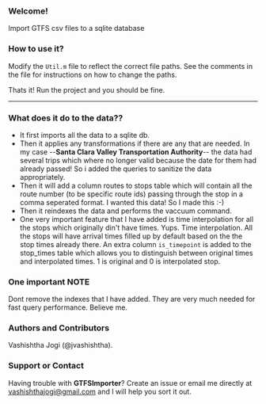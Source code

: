 ### Welcome!
Import GTFS csv files to a sqlite database

### How to use it?
Modify the `Util.m` file to reflect the correct file paths. See the comments in the file for instructions on how to change the paths.

Thats it! Run the project and you should be fine.

***

### What does it do to the data??
* It first imports all the data to a sqlite db.
* Then it applies any transformations if there are any that are needed. In my case --**Santa Clara Valley Transportation Authority**-- the data had several trips which where no longer valid because the date for them had already passed! So i added the queries to sanitize the data appropriately.
* Then it will add a column routes to stops table which will contain all the route number (to be specific route ids) passing through the stop in a comma seperated format. I wanted this data! So I made this :-)
* Then it reindexes the data and performs the vaccuum command.
* One very important feature that I have added is time interpolation for all the stops which originally din't have times. Yups. Time interpolation. All the stops will have arrival times filled up by default based on the the stop times already there. An extra column `is_timepoint` is added to the stop_times table which allows you to distinguish between original times and interpolated times. 1 is original and 0 is interpolated stop.

### One important NOTE
Dont remove the indexes that I have added. They are very much needed for fast query performance. Believe me.

### Authors and Contributors
Vashishtha Jogi (@jvashishtha).

### Support or Contact
Having trouble with **GTFSImporter**? Create an issue or email me directly at vashishthajogi@gmail.com and I will help you sort it out.